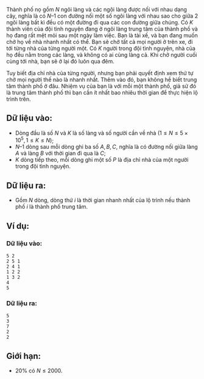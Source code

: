 Thành phố nọ gồm $N$ ngôi làng và các ngôi làng được nối với nhau dạng cây, nghĩa là có $N – 1$ con đường nối một số ngôi làng với nhau sao cho giữa $2$ ngôi làng bất kì đều có một đường đi qua các con đường giữa chúng. Có $K$ thành viên của đội tình nguyện đang ở ngôi làng trung tâm của thành phố và họ đang rất mệt mỏi sau một ngày làm việc. Bạn là tài xế, và bạn đang muốn chở họ về nhà nhanh nhất có thể. Bạn sẽ chở tất cả mọi người ở trên xe, đi tới từng nhà của từng người một. Có $K$ người trong đội tình nguyện, nhà của họ đều nằm trong các làng, và không có ai cùng làng cả. Khi chở người cuối cùng tới nhà, bạn sẽ ở lại đó luôn qua đêm.

Tuy biết địa chỉ nhà của từng người, nhưng bạn phải quyết định xem thứ tự chở mọi người thế nào là nhanh nhất. Thêm vào đó, bạn không hề biết trung tâm thành phố ở đâu. Nhiệm vụ của bạn là với mỗi một thành phố, giả sử đó là trung tâm thành phố thì bạn cần ít nhất bao nhiêu thời gian để thực hiện lộ trình trên.

## Dữ liệu vào:
- Dòng đầu là số $N$ và $K$ là số làng và số người cần về nhà $(1≤N≤5\times 10^5, 1≤K≤N)$;
- $N – 1$ dòng sau mỗi dòng ghi ba số $A, B, C$, nghĩa là có đường nối giữa làng $A$ và làng $B$ với thời gian đi qua là $C$;
- $K$ dòng tiếp theo, mỗi dòng ghi một số $P$ là địa chỉ nhà của một người trong đội tình nguyện.

## Dữ liệu ra:
- Gồm $N$ dòng, dòng thứ $i$ là thời gian nhanh nhất của lộ trình nếu thành phố $i$ là thành phố trung tâm.

## Ví dụ:
### Dữ liệu vào:
```
5 2
2 5 1
2 4 1
1 2 2
1 3 2
4
5
```

### Dữ liệu ra:
```
5
3
7
2
2
```

## Giới hạn:
- $20\%\text{ có }N≤2000$.